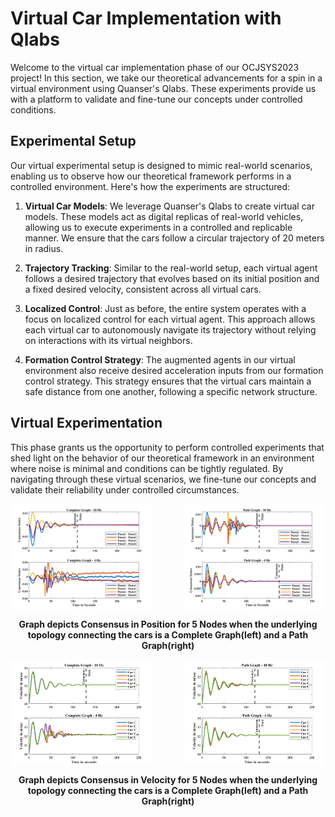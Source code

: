 
# Virtual Car Implementation with Qlabs

Welcome to the virtual car implementation phase of our OCJSYS2023 project! In this section, we take our theoretical advancements for a spin in a virtual environment using Quanser's Qlabs. These experiments provide us with a platform to validate and fine-tune our concepts under controlled conditions.

## Experimental Setup

Our virtual experimental setup is designed to mimic real-world scenarios, enabling us to observe how our theoretical framework performs in a controlled environment. Here's how the experiments are structured:

1. **Virtual Car Models**: We leverage Quanser's Qlabs to create virtual car models. These models act as digital replicas of real-world vehicles, allowing us to execute experiments in a controlled and replicable manner. We ensure that the cars follow a circular trajectory of 20 meters in radius.

2. **Trajectory Tracking**: Similar to the real-world setup, each virtual agent follows a desired trajectory that evolves based on its initial position and a fixed desired velocity, consistent across all virtual cars.

3. **Localized Control**: Just as before, the entire system operates with a focus on localized control for each virtual agent. This approach allows each virtual car to autonomously navigate its trajectory without relying on interactions with its virtual neighbors.

4. **Formation Control Strategy**: The augmented agents in our virtual environment also receive desired acceleration inputs from our formation control strategy. This strategy ensures that the virtual cars maintain a safe distance from one another, following a specific network structure.

## Virtual Experimentation

This phase grants us the opportunity to perform controlled experiments that shed light on the behavior of our theoretical framework in an environment where noise is minimal and conditions can be tightly regulated. By navigating through these virtual scenarios, we fine-tune our concepts and validate their reliability under controlled circumstances.



<div style="display: flex; justify-content: space-between;">
  <img src="Resources/Consensus_Complete_5Nodes_3.png" alt="Consensus_Complete_5" title="Consensus_Complete_5" width="45%">
  <img src="Resources/Consensus_Path_5Nodes_3.png" alt="Consensus_Path_5" title="Consensus_Path_5" width="45%">
</div>

<p  align="center"> <b> Graph depicts Consensus in Position for 5 Nodes when the underlying topology connecting the cars is a Complete Graph(left) and a Path Graph(right) <br> </b> </p>

<div style="display: flex; justify-content: space-between;">
  <img src="Resources/Velocity_Complete_5Nodes_3.png" alt="Consensus_Complete_5" title="Consensus_Complete_5" width="45%">
  <img src="Resources/Velocity_Path_5Nodes_3.png" alt="Consensus_Path_5" title="Consensus_Path_5" width="45%">
</div>

<p  align="center"> <b> Graph depicts Consensus in Velocity for 5 Nodes when the underlying topology connecting the cars is a Complete Graph(left) and a Path Graph(right) <br> </b> </p>
